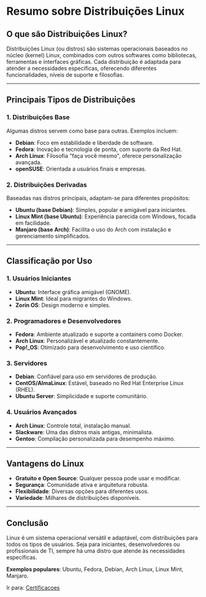 # Resumo sobre Distribuições Linux

## O que são Distribuições Linux?
Distribuições Linux (ou distros) são sistemas operacionais baseados no núcleo (kernel) Linux, combinados com outros softwares como bibliotecas, ferramentas e interfaces gráficas. Cada distribuição é adaptada para atender a necessidades específicas, oferecendo diferentes funcionalidades, níveis de suporte e filosofias.

---

## Principais Tipos de Distribuições

### 1. **Distribuições Base**
Algumas distros servem como base para outras. Exemplos incluem:
- **Debian**: Foco em estabilidade e liberdade de software.
- **Fedora**: Inovação e tecnologia de ponta, com suporte da Red Hat.
- **Arch Linux**: Filosofia "faça você mesmo", oferece personalização avançada.
- **openSUSE**: Orientada a usuários finais e empresas.

### 2. **Distribuições Derivadas**
Baseadas nas distros principais, adaptam-se para diferentes propósitos:
- **Ubuntu (base Debian)**: Simples, popular e amigável para iniciantes.
- **Linux Mint (base Ubuntu)**: Experiência parecida com Windows, focada em facilidade.
- **Manjaro (base Arch)**: Facilita o uso do Arch com instalação e gerenciamento simplificados.

---

## Classificação por Uso

### 1. **Usuários Iniciantes**
- **Ubuntu**: Interface gráfica amigável (GNOME).
- **Linux Mint**: Ideal para migrantes do Windows.
- **Zorin OS**: Design moderno e simples.

### 2. **Programadores e Desenvolvedores**
- **Fedora**: Ambiente atualizado e suporte a containers como Docker.
- **Arch Linux**: Personalizável e atualizado constantemente.
- **Pop!_OS**: Otimizado para desenvolvimento e uso científico.

### 3. **Servidores**
- **Debian**: Confiável para uso em servidores de produção.
- **CentOS/AlmaLinux**: Estável, baseado no Red Hat Enterprise Linux (RHEL).
- **Ubuntu Server**: Simplicidade e suporte comunitário.

### 4. **Usuários Avançados**
- **Arch Linux**: Controle total, instalação manual.
- **Slackware**: Uma das distros mais antigas, minimalista.
- **Gentoo**: Compilação personalizada para desempenho máximo.

---

## Vantagens do Linux
- **Gratuito e Open Source**: Qualquer pessoa pode usar e modificar.
- **Segurança**: Comunidade ativa e arquitetura robusta.
- **Flexibilidade**: Diversas opções para diferentes usos.
- **Variedade**: Milhares de distribuições disponíveis.

---

## Conclusão
Linux é um sistema operacional versátil e adaptável, com distribuições para todos os tipos de usuários. Seja para iniciantes, desenvolvedores ou profissionais de TI, sempre há uma distro que atende às necessidades específicas.

**Exemplos populares**: Ubuntu, Fedora, Debian, Arch Linux, Linux Mint, Manjaro.

Ir para: [Certificacoes](3_Certificacoes.md)
